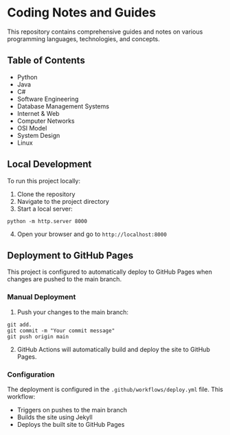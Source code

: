 # Coding Notes and Guides
This repository contains comprehensive guides and notes on various programming languages, technologies, and concepts.
## Table of Contents
- Python
- Java
- C#
- Software Engineering
- Database Management Systems
- Internet & Web
- Computer Networks
- OSI Model
- System Design
- Linux
## Local Development
To run this project locally:
1. Clone the repository
2. Navigate to the project directory
3. Start a local server:
```
python -m http.server 8000
```
4. Open your browser and go to `http://localhost:8000`
## Deployment to GitHub Pages 
This project is configured to automatically deploy to GitHub Pages when changes are pushed to the main branch.
### Manual Deployment 
1. Push your changes to the main branch:
```
git add.
git commit -m "Your commit message"
git push origin main
```
2. GitHub Actions will automatically build and deploy the site to GitHub Pages.

### Configuration 
The deployment is configured in the `.github/workflows/deploy.yml` file. This workflow:
- Triggers on pushes to the main branch
- Builds the site using Jekyll
- Deploys the built site to GitHub Pages
